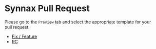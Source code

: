 # Synnax Pull Request

Please go to the `Preview` tab and select the appropriate template for your pull
request.

- [Fix / Feature](?expand=1&template=issue.md)
- [RC](?expand=1&template=rc.md)

